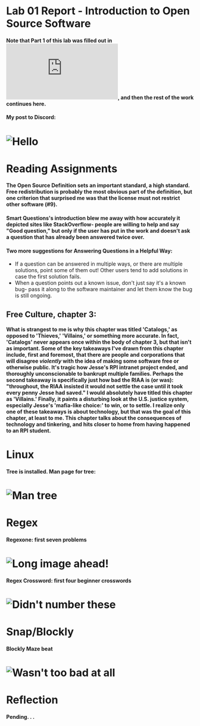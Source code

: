 # Lab 01 Report - Introduction to Open Source Software

#### Note that Part 1 of this lab was filled out in ![index.md](https://github.com/KKhaghani/oss-repo-template/blob/master/index.md), and then the rest of the work continues here.
#### My post to Discord:
# ![Hello](hello_v2.png)

# Reading Assignments
#### The Open Source Definition sets an important standard, a high standard. Free redistribution is probably the most obvious part of the definition, but one criterion that surprised me was that the license must not restrict other software (#9). 
#### Smart Questions's introduction blew me away with how accurately it depicted sites like StackOverflow- people are willing to help and say "Good question," but only if the user has put in the work and doesn't ask a question that has already been answered twice over.
#### Two more suggestions for Answering Questions in a Helpful Way:
 * If a question can be answered in multiple ways, or there are multiple solutions, point some of them out! Other users tend to add solutions in case the first solution fails.
 * When a question points out a known issue, don't just say it's a known bug- pass it along to the software maintainer and let them know the bug is still ongoing.
## Free Culture, chapter 3:
#### What is strangest to me is why this chapter was titled 'Catalogs,' as opposed to 'Thieves,' 'Villains,' or something more accurate. In fact, 'Catalogs' never appears once within the body of chapter 3, but that isn't as important. Some of the key takeaways I've drawn from this chapter include, first and foremost, that there are people and corporations that will disagree *violently* with the idea of making some software free or otherwise public. It's tragic how Jesse's RPI intranet project ended, and thoroughly unconscionable to bankrupt multiple families. Perhaps the second takeaway is specifically just how bad the RIAA is (or was): "throughout, the RIAA insisted it would not settle the case until it took every penny Jesse had saved." I would absolutely have titled this chapter as 'Villains.' Finally, it paints a disturbing look at the U.S. justice system, especially Jesse's 'mafia-like choice:' to win, or to settle. I realize only one of these takeaways is about technology, but that was the goal of this chapter, at least to me. This chapter talks about the consequences of technology and tinkering, and hits closer to home from having happened to an RPI student.

# Linux
#### Tree is installed. Man page for tree:
# ![Man tree](man_tree.png)

# Regex
#### Regexone: first seven problems
# ![Long image ahead!](regexone.png)
#### Regex Crossword: first four beginner crosswords
# ![Didn't number these](regexcw.png)

# Snap/Blockly
#### Blockly Maze beat
# ![Wasn't too bad at all](blockly.png)

# Reflection
#### Pending. . .
